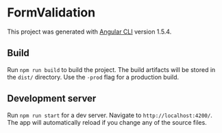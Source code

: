 # FormValidation

This project was generated with [Angular CLI](https://github.com/angular/angular-cli) version 1.5.4.


## Build

Run `npm run build` to build the project. The build artifacts will be stored in the `dist/` directory. Use the `-prod` flag for a production build.

## Development server

Run `npm run start` for a dev server. Navigate to `http://localhost:4200/`. The app will automatically reload if you change any of the source files.
